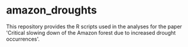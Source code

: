 # amazon_droughts

This repository provides the R scripts used in the analyses for the paper 'Critical slowing down of the Amazon forest due to increased drought occurrences'.
